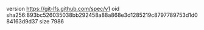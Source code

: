 version https://git-lfs.github.com/spec/v1
oid sha256:893bc526035038bb292458a88a868e3d1285219c8797789753d1d084163d9d37
size 7986
